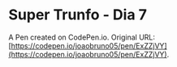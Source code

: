 # Super Trunfo - Dia 7

A Pen created on CodePen.io. Original URL: [https://codepen.io/joaobruno05/pen/ExZZjVY](https://codepen.io/joaobruno05/pen/ExZZjVY).


